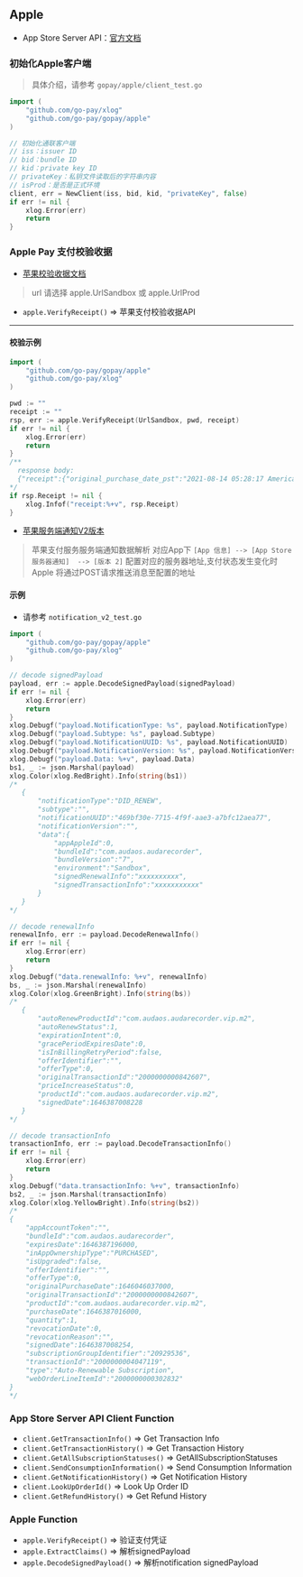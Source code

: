 ## Apple

- App Store Server API：[官方文档](https://developer.apple.com/documentation/appstoreserverapi)

### 初始化Apple客户端

> 具体介绍，请参考 `gopay/apple/client_test.go`

```go
import (
    "github.com/go-pay/xlog"
    "github.com/go-pay/gopay/apple"
)

// 初始化通联客户端
// iss：issuer ID
// bid：bundle ID
// kid：private key ID
// privateKey：私钥文件读取后的字符串内容
// isProd：是否是正式环境
client, err = NewClient(iss, bid, kid, "privateKey", false)
if err != nil {
    xlog.Error(err)
    return
}
```


### Apple Pay 支付校验收据

* [苹果校验收据文档](https://developer.apple.com/documentation/appstorereceipts/verifyreceipt)

> url 请选择 apple.UrlSandbox 或 apple.UrlProd

* `apple.VerifyReceipt()` => 苹果支付校验收据API

---

#### 校验示例

```go
import (
    "github.com/go-pay/gopay/apple"
    "github.com/go-pay/xlog"
)

pwd := ""
receipt := ""
rsp, err := apple.VerifyReceipt(UrlSandbox, pwd, receipt)
if err != nil {
    xlog.Error(err)
    return
}
/**
  response body:
  {"receipt":{"original_purchase_date_pst":"2021-08-14 05:28:17 America/Los_Angeles", "purchase_date_ms":"1628944097586", "unique_identifier":"13f339a765b706f8775f729723e9b889b0cbb64e", "original_transaction_id":"1000000859439868", "bvrs":"10", "transaction_id":"1000000859439868", "quantity":"1", "in_app_ownership_type":"PURCHASED", "unique_vendor_identifier":"6DFDEA8B-38CE-4710-A1E1-BAEB8B66FEBD", "item_id":"1581250870", "version_external_identifier":"0", "bid":"com.huochai.main", "is_in_intro_offer_period":"false", "product_id":"10002", "purchase_date":"2021-08-14 12:28:17 Etc/GMT", "is_trial_period":"false", "purchase_date_pst":"2021-08-14 05:28:17 America/Los_Angeles", "original_purchase_date":"2021-08-14 12:28:17 Etc/GMT", "original_purchase_date_ms":"1628944097586"}, "status":0}
*/
if rsp.Receipt != nil {
    xlog.Infof("receipt:%+v", rsp.Receipt)
}
```

* [苹果服务端通知V2版本](https://developer.apple.com/documentation/appstoreservernotifications)

> 苹果支付服务服务端通知数据解析
> 对应App下 `[App 信息] --> [App Store 服务器通知]  --> [版本 2]` 配置对应的服务器地址,支付状态发生变化时Apple 将通过POST请求推送消息至配置的地址

#### 示例

- 请参考 `notification_v2_test.go`

```go
import (
    "github.com/go-pay/gopay/apple"
    "github.com/go-pay/xlog"
)

// decode signedPayload
payload, err := apple.DecodeSignedPayload(signedPayload)
if err != nil {
    xlog.Error(err)
    return
}
xlog.Debugf("payload.NotificationType: %s", payload.NotificationType)
xlog.Debugf("payload.Subtype: %s", payload.Subtype)
xlog.Debugf("payload.NotificationUUID: %s", payload.NotificationUUID)
xlog.Debugf("payload.NotificationVersion: %s", payload.NotificationVersion)
xlog.Debugf("payload.Data: %+v", payload.Data)
bs1, _ := json.Marshal(payload)
xlog.Color(xlog.RedBright).Info(string(bs1))
/*
   {
       "notificationType":"DID_RENEW",
       "subtype":"",
       "notificationUUID":"469bf30e-7715-4f9f-aae3-a7bfc12aea77",
       "notificationVersion":"",
       "data":{
           "appAppleId":0,
           "bundleId":"com.audaos.audarecorder",
           "bundleVersion":"7",
           "environment":"Sandbox",
           "signedRenewalInfo":"xxxxxxxxxx",
           "signedTransactionInfo":"xxxxxxxxxxx"
       }
   }
*/

// decode renewalInfo
renewalInfo, err := payload.DecodeRenewalInfo()
if err != nil {
    xlog.Error(err)
    return
}
xlog.Debugf("data.renewalInfo: %+v", renewalInfo)
bs, _ := json.Marshal(renewalInfo)
xlog.Color(xlog.GreenBright).Info(string(bs))
/*
   {
       "autoRenewProductId":"com.audaos.audarecorder.vip.m2",
       "autoRenewStatus":1,
       "expirationIntent":0,
       "gracePeriodExpiresDate":0,
       "isInBillingRetryPeriod":false,
       "offerIdentifier":"",
       "offerType":0,
       "originalTransactionId":"2000000000842607",
       "priceIncreaseStatus":0,
       "productId":"com.audaos.audarecorder.vip.m2",
       "signedDate":1646387008228
   }
*/

// decode transactionInfo
transactionInfo, err := payload.DecodeTransactionInfo()
if err != nil {
    xlog.Error(err)
    return
}
xlog.Debugf("data.transactionInfo: %+v", transactionInfo)
bs2, _ := json.Marshal(transactionInfo)
xlog.Color(xlog.YellowBright).Info(string(bs2))
/*
{
    "appAccountToken":"",
    "bundleId":"com.audaos.audarecorder",
    "expiresDate":1646387196000,
    "inAppOwnershipType":"PURCHASED",
    "isUpgraded":false,
    "offerIdentifier":"",
    "offerType":0,
    "originalPurchaseDate":1646046037000,
    "originalTransactionId":"2000000000842607",
    "productId":"com.audaos.audarecorder.vip.m2",
    "purchaseDate":1646387016000,
    "quantity":1,
    "revocationDate":0,
    "revocationReason":"",
    "signedDate":1646387008254,
    "subscriptionGroupIdentifier":"20929536",
    "transactionId":"2000000004047119",
    "type":"Auto-Renewable Subscription",
    "webOrderLineItemId":"2000000000302832"
}
*/
```

### App Store Server API Client Function

* `client.GetTransactionInfo()` => Get Transaction Info
* `client.GetTransactionHistory()` => Get Transaction History
* `client.GetAllSubscriptionStatuses()` => GetAllSubscriptionStatuses
* `client.SendConsumptionInformation()` => Send Consumption Information
* `client.GetNotificationHistory()` => Get Notification History
* `client.LookUpOrderId()` => Look Up Order ID
* `client.GetRefundHistory()` => Get Refund History

### Apple Function

* `apple.VerifyReceipt()` => 验证支付凭证
* `apple.ExtractClaims()` => 解析signedPayload
* `apple.DecodeSignedPayload()` => 解析notification signedPayload
